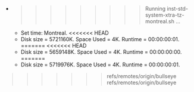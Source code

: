 * >>>>>>>>> Running inst-std-system-xtra-tz-montreal.sh ...
  * Set time: Montreal.
<<<<<<< HEAD
  * Disk size = 5721160K. Space Used = 4K. Runtime = 00:00:00:01.
=======
<<<<<<< HEAD
  * Disk size = 5659148K. Space Used = 4K. Runtime = 00:00:00:00.
=======
  * Disk size = 5719976K. Space Used = 4K. Runtime = 00:00:00:01.
>>>>>>> refs/remotes/origin/bullseye
>>>>>>> refs/remotes/origin/bullseye
